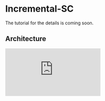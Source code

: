 # Incremental-SC
The tutorial for the details is coming soon.

Architecture
-----
![model](https://github.com/AimeeFreedom/Incremental-SC/blob/main/Architecture/framework.pdf)
